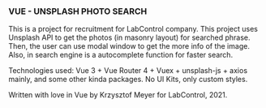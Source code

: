 ### VUE - UNSPLASH PHOTO SEARCH

This is a project for recruitment for LabControl company.
This project uses Unsplash API to get the photos (in masonry layout) for searched phrase. 
Then, the user can use modal window to get the more info of the image. 
Also, in search engine is a autocomplete function for faster search.

Technologies used:
Vue 3 + Vue Router 4 + Vuex + unsplash-js + axios mainly, and some other kinda packages. 
No UI Kits, only custom styles.

Written with love in Vue by Krzysztof Meyer for LabControl, 2021.